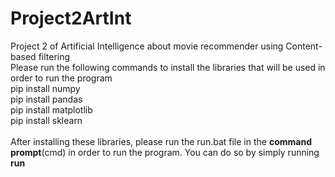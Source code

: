 # Project2ArtInt
Project 2 of Artificial Intelligence about movie recommender using Content-based filtering<br />
Please run the following commands to install the libraries that will be used in order to run the program<br />
pip install numpy<br />
pip install pandas<br />
pip install matplotlib<br />
pip install sklearn<br />
<br />
After installing these libraries, please run the run.bat file in the **command prompt**(cmd) in order to run the program. You can do so by simply running **run**
